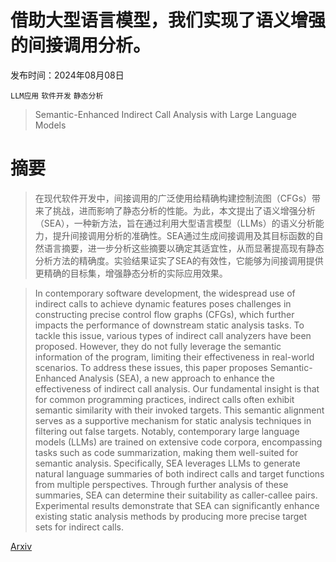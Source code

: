 # 借助大型语言模型，我们实现了语义增强的间接调用分析。

发布时间：2024年08月08日

`LLM应用` `软件开发` `静态分析`

> Semantic-Enhanced Indirect Call Analysis with Large Language Models

# 摘要

> 在现代软件开发中，间接调用的广泛使用给精确构建控制流图（CFGs）带来了挑战，进而影响了静态分析的性能。为此，本文提出了语义增强分析（SEA），一种新方法，旨在通过利用大型语言模型（LLMs）的语义分析能力，提升间接调用分析的准确性。SEA通过生成间接调用及其目标函数的自然语言摘要，进一步分析这些摘要以确定其适宜性，从而显著提高现有静态分析方法的精确度。实验结果证实了SEA的有效性，它能够为间接调用提供更精确的目标集，增强静态分析的实际应用效果。

> In contemporary software development, the widespread use of indirect calls to achieve dynamic features poses challenges in constructing precise control flow graphs (CFGs), which further impacts the performance of downstream static analysis tasks. To tackle this issue, various types of indirect call analyzers have been proposed. However, they do not fully leverage the semantic information of the program, limiting their effectiveness in real-world scenarios. To address these issues, this paper proposes Semantic-Enhanced Analysis (SEA), a new approach to enhance the effectiveness of indirect call analysis. Our fundamental insight is that for common programming practices, indirect calls often exhibit semantic similarity with their invoked targets. This semantic alignment serves as a supportive mechanism for static analysis techniques in filtering out false targets. Notably, contemporary large language models (LLMs) are trained on extensive code corpora, encompassing tasks such as code summarization, making them well-suited for semantic analysis. Specifically, SEA leverages LLMs to generate natural language summaries of both indirect calls and target functions from multiple perspectives. Through further analysis of these summaries, SEA can determine their suitability as caller-callee pairs. Experimental results demonstrate that SEA can significantly enhance existing static analysis methods by producing more precise target sets for indirect calls.

[Arxiv](https://arxiv.org/abs/2408.04344)